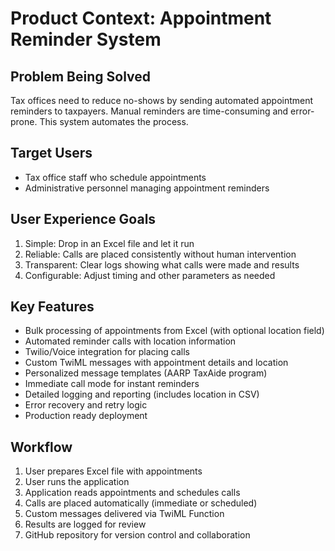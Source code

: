 # Product Context: Appointment Reminder System

## Problem Being Solved
Tax offices need to reduce no-shows by sending automated appointment reminders to taxpayers. Manual reminders are time-consuming and error-prone. This system automates the process.

## Target Users
- Tax office staff who schedule appointments
- Administrative personnel managing appointment reminders

## User Experience Goals
1. Simple: Drop in an Excel file and let it run
2. Reliable: Calls are placed consistently without human intervention
3. Transparent: Clear logs showing what calls were made and results
4. Configurable: Adjust timing and other parameters as needed

## Key Features
- Bulk processing of appointments from Excel (with optional location field)
- Automated reminder calls with location information
- Twilio/Voice integration for placing calls
- Custom TwiML messages with appointment details and location
- Personalized message templates (AARP TaxAide program)
- Immediate call mode for instant reminders
- Detailed logging and reporting (includes location in CSV)
- Error recovery and retry logic
- Production ready deployment

## Workflow
1. User prepares Excel file with appointments
2. User runs the application
3. Application reads appointments and schedules calls
4. Calls are placed automatically (immediate or scheduled)
5. Custom messages delivered via TwiML Function
6. Results are logged for review
7. GitHub repository for version control and collaboration

